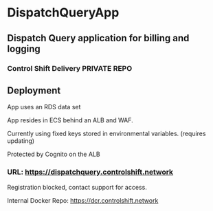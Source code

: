 # DispatchQueryApp
## Dispatch Query application for billing and logging

### Control Shift Delivery PRIVATE REPO

## Deployment 

App uses an RDS data set

App resides in ECS behind an ALB and WAF. 

Currently using fixed keys stored in environmental variables. (requires updating)

Protected by Cognito on the ALB


### URL: https://dispatchquery.controlshift.network

Registration blocked, contact support for access. 

Internal Docker Repo: https://dcr.controlshift.network

